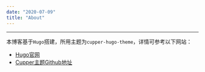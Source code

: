 ```yaml
---
date: "2020-07-09"
title: "About"
---
```


---

本博客基于`Hugo`搭建，所用主题为`cupper-hugo-theme`，详情可参考以下网站：

* [Hugo官网](https://gohugo.io/)
* [Cupper主题Github地址](https://github.com/zwbetz-gh/cupper-hugo-theme)
